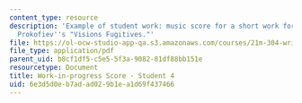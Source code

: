 ```yaml
---
content_type: resource
description: 'Example of student work: music score for a short work for piano imitating
  Prokofiev''s "Visions Fugitives."'
file: https://ol-ocw-studio-app-qa.s3.amazonaws.com/courses/21m-304-writing-in-tonal-forms-ii-spring-2009/6e3d5d0eb7adad029b1ea1d69f437466_MIT21M_304s09_sw04.pdf
file_type: application/pdf
parent_uid: b8cf1df5-c5e5-5f3a-9082-81df88bb151e
resourcetype: Document
title: Work-in-progress Score - Student 4
uid: 6e3d5d0e-b7ad-ad02-9b1e-a1d69f437466
---
```

